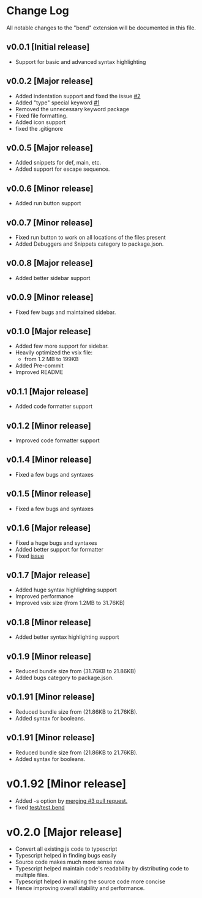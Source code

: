 # Change Log

All notable changes to the "bend" extension will be documented in this file.

## v0.0.1 [Initial release]

- Support for basic and advanced syntax highlighting

## v0.0.2 [Major release]

- Added indentation support and fixed the issue [#2](https://github.com/RohanVashisht1234/bend-syntax-highlighter/issues/2)
- Added "type" special keyword [#1](https://github.com/RohanVashisht1234/bend-syntax-highlighter/issues/2)
- Removed the unnecessary keyword package
- Fixed file formatting.
- Added icon support
- fixed the .gitignore

## v0.0.5 [Major release]

- Added snippets for def, main, etc.
- Added support for escape sequence.

## v0.0.6 [Minor release]

- Added run button support

## v0.0.7 [Minor release]

- Fixed run button to work on all locations of the files present
- Added Debuggers and Snippets category to package.json.

## v0.0.8 [Major release]

- Added better sidebar support

## v0.0.9 [Minor release]

- Fixed few bugs and maintained sidebar.

## v0.1.0 [Major release]

- Added few more support for sidebar.
- Heavily optimized the vsix file:
  - from 1.2 MB to 199KB
- Added Pre-commit
- Improved README

## v0.1.1 [Major release]

- Added code formatter support

## v0.1.2 [Minor release]

- Improved code formatter support

## v0.1.4 [Minor release]

- Fixed a few bugs and syntaxes

## v0.1.5 [Minor release]

- Fixed a few bugs and syntaxes

## v0.1.6 [Major release]

- Fixed a huge bugs and syntaxes
- Added better support for formatter
- Fixed [issue](https://discord.com/channels/912426566838013994/1241147735390949436/1244482626308276276)

## v0.1.7 [Major release]

- Added huge syntax highlighting support
- Improved performance
- Improved vsix size (from 1.2MB to 31.76KB)

## v0.1.8 [Minor release]

- Added better syntax highlighting support

## v0.1.9 [Minor release]

- Reduced bundle size from (31.76KB to 21.86KB)
- Added bugs category to package.json.

## v0.1.91 [Minor release]

- Reduced bundle size from (21.86KB to 21.76KB).
- Added syntax for booleans.

## v0.1.91 [Minor release]

- Reduced bundle size from (21.86KB to 21.76KB).
- Added syntax for booleans.

# v0.1.92 [Minor release]

- Added -s option by [merging #3 pull request.](https://github.com/RohanVashisht1234/bend-syntax-highlighter/pull/3)
- fixed [test/test.bend](./test/test.bend)

# v0.2.0 [Major release]

- Convert all existing js code to typescript
- Typescript helped in finding bugs easily
- Source code makes much more sense now
- Typescript helped maintain code's readability by distributing code to multiple files.
- Typescript helped in making the source code more concise
- Hence improving overall stability and performance.
